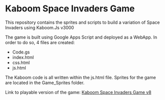 # Kaboom Space Invaders Game
This repository contains the sprites and scripts to build a variation of Space Invaders using Kaboom.Js v3000

The game is built using Google Apps Script and deployed as a WebApp. In order to do so, 4 files are created:

- Code.gs
- index.html
- css.html
- js.html
  
The Kaboom code is all written within the js.html file. Sprites for the game are located in the Game_Sprites folder.

Link to playable version of the game: [Kaboom Space Invaders Game v8](https://script.google.com/a/macros/eagleschools.net/s/AKfycbzypDvDMD9vohyMpr0T3KOvmrTPiiVgu-kcqznYxPOrDj8n42assaF6OcY2Xu3BDCIn/exec)
